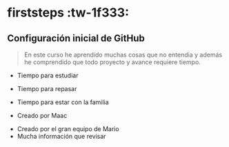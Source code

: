 # firststeps :tw-1f333:
## Configuración inicial de GitHub

> En este curso he aprendido muchas cosas que no entendia y además he comprendido que todo proyecto y avance requiere tiempo.

- Tiempo para estudiar
- Tiempo para repasar
- Tiempo para estar con la familia

- Creado por Maac

* Creado por el gran equipo de Mario 
* Mucha información que revisar
